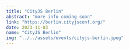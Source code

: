 ```yaml
---
title: "CityJS Berlin"
abstract: "more info coming soon"
link: "https://berlin.cityjsconf.org/"
date: 2023-11-03
name: "CityJS Berlin"
img: "../../assets/events/cityjs-berlin.jpeg"
---
```

